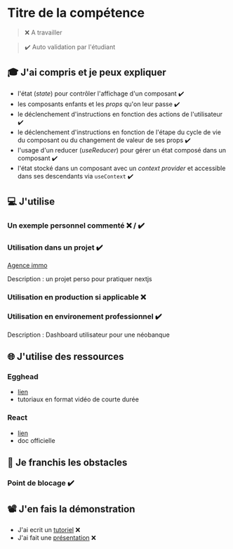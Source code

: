 # Titre de la compétence

> ❌ A travailler

> ✔️ Auto validation par l'étudiant

## 🎓 J'ai compris et je peux expliquer

- l'état (_state_) pour contrôler l'affichage d'un composant  ✔️
- les composants enfants et les _props_ qu'on leur passe  ✔️
- le déclenchement d'instructions en fonction des actions de l'utilisateur ✔️
- le déclenchement d'instructions en fonction de l'étape du cycle de vie du composant ou du changement de valeur de ses props  ✔️
- l'usage d'un reducer (_useReducer_) pour gérer un état composé dans un composant ✔️
- l'état stocké dans un composant avec un _context provider_ et accessible dans ses descendants via `useContext` ✔️

## 💻 J'utilise

### Un exemple personnel commenté ❌ / ✔️

### Utilisation dans un projet  ✔️

[Agence immo](https://github.com/TomyCapsule/nextjs-realtor)

Description : un projet perso pour pratiquer nextjs

### Utilisation en production si applicable ❌

### Utilisation en environement professionnel ✔️

Description : Dashboard utilisateur pour une néobanque

## 🌐 J'utilise des ressources

### Egghead

- [lien](https://egghead.io/q?q=react)
- tutoriaux en format vidéo de courte durée

### React

- [lien](https://react.dev/learn)
- doc officielle

## 🚧 Je franchis les obstacles

### Point de blocage ✔️

## 📽️ J'en fais la démonstration

- J'ai ecrit un [tutoriel](...) ❌ 
- J'ai fait une [présentation](...) ❌ 
